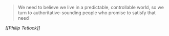 > We need to believe we live in a predictable, controllable world, so we turn to authoritative-sounding people who promise to satisfy that need

*[[Philip Tetlock]]*